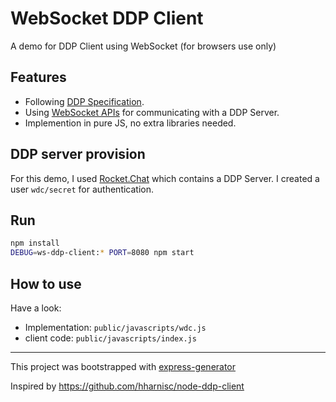 # WebSocket DDP Client

A demo for DDP Client using WebSocket (for browsers use only)

## Features
- Following [DDP Specification](https://github.com/meteor/meteor/blob/devel/packages/ddp/DDP.md).
- Using [WebSocket APIs](https://developer.mozilla.org/en-US/docs/Web/API/WebSocket) for communicating with a DDP Server.
- Implemention in pure JS, no extra libraries needed.

## DDP server provision
For this demo, I used [Rocket.Chat](https://github.com/RocketChat/Rocket.Chat) which contains a DDP Server. I created a user `wdc/secret` for authentication.


## Run
```bash
npm install
DEBUG=ws-ddp-client:* PORT=8080 npm start
```

## How to use
Have a look:
- Implementation: `public/javascripts/wdc.js`
- client code: `public/javascripts/index.js`


---
This project was bootstrapped with [express-generator](https://github.com/expressjs/express)

Inspired by https://github.com/hharnisc/node-ddp-client